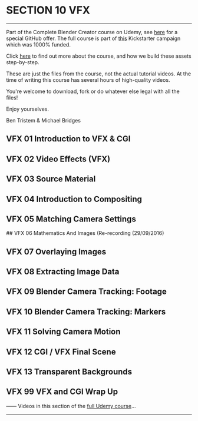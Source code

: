 # SECTION 10 VFX

****

Part of the Complete Blender Creator course on Udemy, see [here](https://www.udemy.com/blendertutorial/?couponCode=GitHubDiscount) for a special GitHub offer. The full course is part of [this](https://www.kickstarter.com/projects/bentristem/how-to-create-3d-assets-using-blender-online-cours) Kickstarter campaign which was 1000% funded.

Click [here](https://www.udemy.com/blendertutorial/?couponCode=GitHubDiscount) to find out more about the course, and how we build these assets step-by-step.

These are just the files from the course, not the actual tutorial videos. At the time of writing this course has several hours of high-quality videos.

You're welcome to download, fork or do whatever else legal with all the files!

Enjoy yourselves.

Ben Tristem & Michael Bridges

## VFX 01 Introduction to VFX & CGI
## VFX 02 Video Effects (VFX)
## VFX 03 Source Material
## VFX 04 Introduction to Compositing
## VFX 05 Matching Camera Settings
## VFX 06 Mathematics And Images (Re-recording (29/09/2016)
## VFX 07 Overlaying Images
## VFX 08 Extracting Image Data
## VFX 09 Blender Camera Tracking: Footage
## VFX 10 Blender Camera Tracking: Markers
## VFX 11 Solving Camera Motion
## VFX 12 CGI / VFX Final Scene
## VFX 13 Transparent Backgrounds
## VFX 99 VFX and CGI Wrap Up


——
Videos in this section of the [full Udemy course](https://www.udemy.com/blendertutorial/?couponCode=GitHubDiscount)...

---
